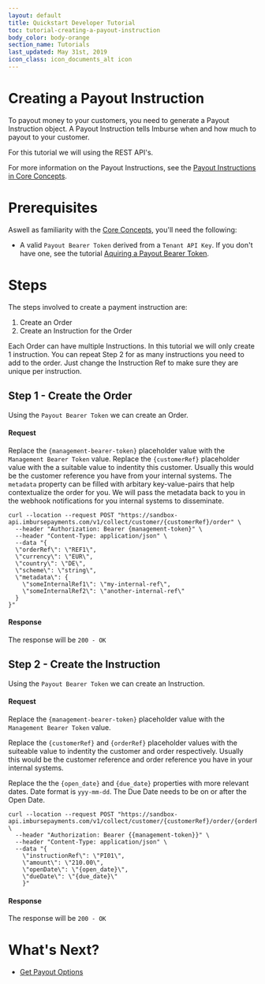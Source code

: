 ```yaml
---
layout: default
title: Quickstart Developer Tutorial
toc: tutorial-creating-a-payout-instruction
body_color: body-orange
section_name: Tutorials
last_updated: May 31st, 2019
icon_class: icon_documents_alt icon
---
```

# Creating a Payout Instruction
To payout money to your customers, you need to generate a Payout Instruction object. A Payout Instruction tells Imburse when and how much to payout to your customer.

For this tutorial we will using the REST API's.

For more information on the Payout Instructions, see the [Payout Instructions in Core Concepts](/pages/guides/core-concepts/#payout-instructions).

# Prerequisites
Aswell as familiarity with the [Core Concepts](/pages/guides/core-concepts), you'll need the following:
- A valid `Payout Bearer Token` derived from a `Tenant API Key`. If you don't have one, see the tutorial [Aquiring a Payout Bearer Token](#aquire-payout-bearer-token).

# Steps
The steps involved to create a payment instruction are:

1. Create an Order
2. Create an Instruction for the Order

Each Order can have multiple Instructions. In this tutorial we will only create 1 instruction. You can repeat Step 2 for as many instructions you need to add to the order. Just change the Instruction Ref to make sure they are unique per instruction.

## Step 1 - Create the Order
Using the `Payout Bearer Token` we can create an Order.

#### Request
Replace the `{management-bearer-token}` placeholder value with the `Management Bearer Token` value.
Replace the `{customerRef}` placeholder value with the a suitable value to indentity this customer. Usually this would be the customer reference you have from your internal systems.
The `metadata` property can be filled with arbitary key-value-pairs that help contextualize the order for you. We will pass the metadata back to you in the webhook notifications for you internal systems to disseminate.

```curl
curl --location --request POST "https://sandbox-api.imbursepayments.com/v1/collect/customer/{customerRef}/order" \
  --header "Authorization: Bearer {management-token}" \
  --header "Content-Type: application/json" \
  --data "{
  \"orderRef\": \"REF1\",
  \"currency\": \"EUR\",
  \"country\": \"DE\",
  \"scheme\": \"string\",
  \"metadata\": {
    \"someInternalRef1\": \"my-internal-ref\",
    \"someInternalRef2\": \"another-internal-ref\"
  }
}"
```

#### Response
The response will be `200 - OK`

## Step 2 - Create the Instruction
Using the `Payout Bearer Token` we can create an Instruction.

#### Request
Replace the `{management-bearer-token}` placeholder value with the `Management Bearer Token` value.

Replace the `{customerRef}` and `{orderRef}` placeholder values with the suiteable value to indentity the customer and order respectively. Usually this would be the customer reference and order reference you have in your internal systems.

Replace the the `{open_date}` and `{due_date}` properties with more relevant dates. Date format is `yyy-mm-dd`. The Due Date needs to be on or after the Open Date.

```curl
curl --location --request POST "https://sandbox-api.imbursepayments.com/v1/collect/customer/{customerRef}/order/{orderRef}/instruction" \
  --header "Authorization: Bearer {{management-token}}" \
  --header "Content-Type: application/json" \
  --data "{
	\"instructionRef\": \"PI01\",
	\"amount\": \"210.00\",
	\"openDate\": \"{open_date}\",
	\"dueDate\": \"{due_date}\"
    }"
```

#### Response
The response will be `200 - OK`

# What's Next?
- [Get Payout Options](/pages/tutorials/get-payout-options)





